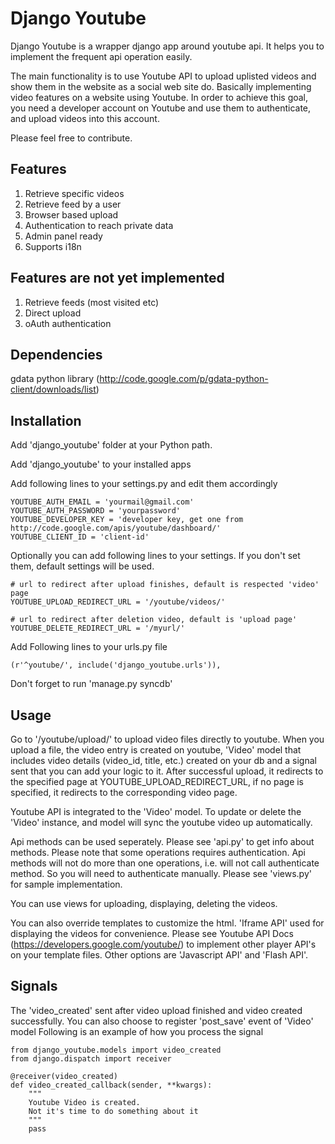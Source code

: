 Django Youtube
==============

Django Youtube is a wrapper django app around youtube api. It helps you to implement the frequent api operation easily.

The main functionality is to use Youtube API to upload uplisted videos and show them in the website as a social web site do.
Basically implementing video features on a website using Youtube. In order to achieve this goal, you need a developer account on Youtube and use them to authenticate, and upload videos into this account.

Please feel free to contribute.

Features
--------

1. Retrieve specific videos
2. Retrieve feed by a user
3. Browser based upload
4. Authentication to reach private data
5. Admin panel ready
6. Supports i18n

Features are not yet implemented
--------------------------------

1. Retrieve feeds (most visited etc)
2. Direct upload
3. oAuth authentication

Dependencies
------------

gdata python library (http://code.google.com/p/gdata-python-client/downloads/list)

Installation
------------

Add 'django_youtube' folder at your Python path.

Add 'django_youtube' to your installed apps

Add following lines to your settings.py and edit them accordingly

    YOUTUBE_AUTH_EMAIL = 'yourmail@gmail.com'
    YOUTUBE_AUTH_PASSWORD = 'yourpassword'
    YOUTUBE_DEVELOPER_KEY = 'developer key, get one from http://code.google.com/apis/youtube/dashboard/'
    YOUTUBE_CLIENT_ID = 'client-id'
    
Optionally you can add following lines to your settings. If you don't set them, default settings will be used.
    
    # url to redirect after upload finishes, default is respected 'video' page
    YOUTUBE_UPLOAD_REDIRECT_URL = '/youtube/videos/'

    # url to redirect after deletion video, default is 'upload page'
    YOUTUBE_DELETE_REDIRECT_URL = '/myurl/'

Add Following lines to your urls.py file

    (r'^youtube/', include('django_youtube.urls')),
    
Don't forget to run 'manage.py syncdb'

Usage
-----

Go to '/youtube/upload/' to upload video files directly to youtube. When you upload a file, the video entry is created on youtube, 'Video' model that includes video details (video_id, title, etc.) created on your db and a signal sent that you can add your logic to it.
After successful upload, it redirects to the specified page at YOUTUBE_UPLOAD_REDIRECT_URL, if no page is specified, it redirects to the corresponding video page.

Youtube API is integrated to the 'Video' model. To update or delete the 'Video' instance, and model will sync the youtube video up automatically.

Api methods can be used seperately. Please see 'api.py' to get info about methods. Please note that some operations requires authentication. Api methods will not do more than one operations, i.e. will not call authenticate method. So you will need to authenticate manually. Please see 'views.py' for sample implementation.

You can use views for uploading, displaying, deleting the videos.

You can also override templates to customize the html. 'Iframe API' used for displaying the videos for convenience. Please see Youtube API Docs (https://developers.google.com/youtube/) to implement other player API's on your template files. Other options are 'Javascript API' and 'Flash API'.

Signals
-------

The 'video_created' sent after video upload finished and video created successfully. You can also choose to register 'post_save' event of 'Video' model
Following is an example of how you process the signal

    from django_youtube.models import video_created
    from django.dispatch import receiver
    
    @receiver(video_created)
    def video_created_callback(sender, **kwargs):
        """
        Youtube Video is created.
        Not it's time to do something about it
        """
        pass

